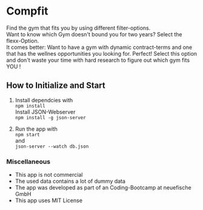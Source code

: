 # Compfit

Find the gym that fits you by using different filter-options. <br/>
Want to know which Gym doesn't bound you for two years? Select the flexx-Option. <br/>
It comes better: Want to have a gym with dynamic contract-terms and one that has the wellnes opportunities you looking for. Perfect! Select this option and don't waste your time with hard research to figure out which gym fits YOU !

## How to Initialize and Start

1. Install dependcies with <br/>
   `npm install` <br/>
   Install JSON-Webserver <br/>
   `npm install -g json-server`

2. Run the app with <br/>
   `npm start`<br/>
   and <br/>
   `json-server --watch db.json`

### Miscellaneous

- This app is not commercial
- The used data contains a lot of dummy data
- The app was developed as part of an Coding-Bootcamp at neuefische GmbH
- This app uses MIT License
